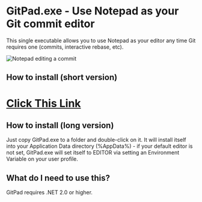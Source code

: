 # GitPad.exe - Use Notepad as your Git commit editor

This single executable allows you to use Notepad as your editor any time Git
requires one (commits, interactive rebase, etc).

![Notepad editing a commit](http://f.cl.ly/items/3A3Y3P3B3Y3P1B0e2Q0Y/Grab.png)

## How to install (short version)

# [Click This Link](https://github.com/downloads/github/GitPad/Gitpad.zip)

## How to install (long version)

Just copy GitPad.exe to a folder and double-click on it. It will install
itself into your Application Data directory (%AppData%) - if your default
editor is not set, GitPad.exe will set itself to EDITOR via setting an
Environment Variable on your user profile.

## What do I need to use this?

GitPad requires .NET 2.0 or higher.